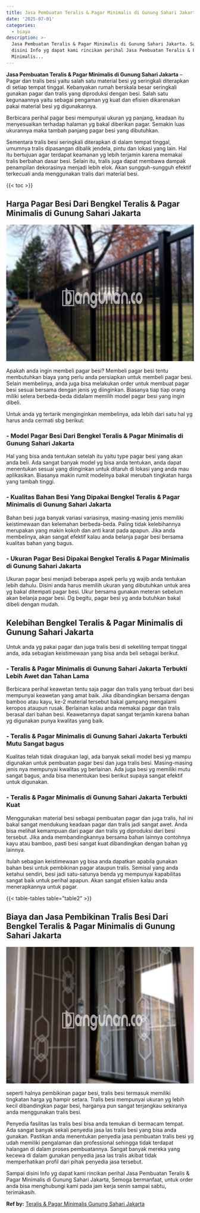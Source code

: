 ```yaml
---
title: Jasa Pembuatan Teralis & Pagar Minimalis di Gunung Sahari Jakarta
date: '2025-07-01'
categories:
  - biaya
description: >-
  Jasa Pembuatan Teralis & Pagar Minimalis di Gunung Sahari Jakarta. Sampai
  disini Info yg dapat kami rincikan perihal Jasa Pembuatan Teralis & Pagar
  Minimalis...
---
```


**Jasa Pembuatan Teralis & Pagar Minimalis di Gunung Sahari Jakarta** – Pagar dan tralis besi yaitu salah satu material besi yg seringkali diterapkan di setiap tempat tinggal. Kebanyakan rumah berskala besar seringkali gunakan pagar dan tralis yang diproduksi dengan besi. Salah satu kegunaannya yaitu sebagai pengaman yg kuat dan efisien dikarenakan pakai material besi yg digunakannya.

Berbicara perihal pagar besi mempunyai ukuran yg panjang, keadaan itu menyesuaikan terhadap halaman yg bakal diberikan pagar. Semakin luas ukurannya maka tambah panjang pagar besi yang dibutuhkan.

Sementara tralis besi seringkali diterapkan di dalam tempat tinggal, umumnya tralis dipasangan dibalik jendela, pintu dan lokasi yang lain. Hal itu bertujuan agar terdapat keamanan yg lebih terjamin karena memakai tralis berbahan dasar besi. Selain itu, tralis juga dapat membawa dampak penampilan dekorasinya menjadi lebih elok. Akan sungguh-sungguh efektif terkecuali anda menggunakan tralis dari material besi.

{{< toc >}}

## Harga Pagar Besi Dari Bengkel Teralis & Pagar Minimalis di Gunung Sahari Jakarta

![Jasa Pembuatan Teralis & Pagar Minimalis di Gunung Sahari Jakarta](/images/pagar-minimalis-murah-50.png)

Apakah anda ingin membeli pagar besi? Membeli pagar besi tentu membutuhkan biaya yang perlu anda persiapkan untuk membeli pagar besi. Selain membelinya, anda juga bisa melakukan order untuk membuat pagar besi sesuai bersama dengan jenis yg diinginkan. Biasanya tiap tiap orang miliki selera berbeda-beda didalam memilih model pagar besi yang ingin dibeli.

Untuk anda yg tertarik menginginkan membelinya, ada lebih dari satu hal yg harus anda cermati sbg berikut:
### \- Model Pagar Besi Dari Bengkel Teralis & Pagar Minimalis di Gunung Sahari Jakarta

Hal yang bisa anda tentukan setelah itu yaitu type pagar besi yang akan anda beli. Ada sangat banyak model yg bisa anda tentukan, anda dapat menentukan sesuai yang diinginkan untuk ditaruh di lokasi yang anda mau aplikasikan. Biasanya makin rumit modelnya bakal merubah tingkatan harga yang tambah tinggi.

### \- Kualitas Bahan Besi Yang Dipakai Bengkel Teralis & Pagar Minimalis di Gunung Sahari Jakarta

Bahan besi juga banyak variasi variasinya, masing-masing jenis memiliki keistimewaan dan kelemahan berbeda-beda. Paling tidak kelebihannya merupakan yang makin kokoh dan anti karat pada apapun. Jika anda membelinya, akan sangat efektif kalau anda belanja pagar besi bersama kualitas bahan yang bagus.

### \- Ukuran Pagar Besi Dipakai Bengkel Teralis & Pagar Minimalis di Gunung Sahari Jakarta

Ukuran pagar besi menjadi beberapa aspek perlu yg wajib anda tentukan lebih dahulu. Disini anda harus memilih ukuran yang dibutuhkan untuk area yg bakal ditempati pagar besi. Ukur bersama gunakan meteran sebelum akan belanja pagar besi. Dg begitu, pagar besi yg anda butuhkan bakal dibeli dengan mudah.

## Kelebihan Bengkel Teralis & Pagar Minimalis di Gunung Sahari Jakarta

Untuk anda yg pakai pagar dan juga tralis besi di sekeliling tempat tinggal anda, ada sebagian keistimewaan yang bisa anda beli sebagai berikut.

### \- Teralis & Pagar Minimalis di Gunung Sahari Jakarta Terbukti Lebih Awet dan Tahan Lama

Berbicara perihal keawetan tentu saja pagar dan tralis yang terbuat dari besi mempunyai keawetan yang amat baik. Jika dibandingkan bersama dengan bamboo atau kayu, ke-2 material tersebut bakal gampang mengalami keropos ataupun rusak. Berlainan kalau anda memakai pagar dan tralis berasal dari bahan besi. Keawetannya dapat sangat terjamin karena bahan yg digunakan punya kwalitas yang baik.

### \- Teralis & Pagar Minimalis di Gunung Sahari Jakarta Terbukti Mutu Sangat bagus

Kualitas telah tidak diragukan lagi, ada banyak sekali model besi yg mampu digunakan untuk pembuatan pagar besi dan juga tralis besi. Masing-masing jenis nya mempunyai kwalitas yg berlainan. Ada juga besi yg memiliki mutu sangat bagus, anda bisa menentukan besi berikut supaya sangat efektif untuk digunakan.

### \- Teralis & Pagar Minimalis di Gunung Sahari Jakarta Terbukti Kuat

Menggunakan material besi sebagai pembuatan pagar dan juga tralis, hal ini bakal sangat mendukung keadaan pagar dan tralis jadi sangat awet. Anda bisa melihat kemampuan dari pagar dan tralis yg diproduksi dari besi tersebut. Jika anda membandingkannya bersama bahan lainnya contohnya kayu atau bamboo, pasti besi sangat kuat dibandingkan dengan bahan yg lainnya.

Itulah sebagian keistimewaan yg bisa anda dapatkan apabila gunakan bahan besi untuk pembikinan pagar ataupun tralis. Semisal yang anda ketahui sendiri, besi jadi satu-satunya benda yg mempunyai kapabilitas sangat baik untuk perihal apapun. Akan sangat efisien kalau anda menerapkannya untuk pagar.

{{< table-tables table="table2" >}}

## Biaya dan Jasa Pembikinan Tralis Besi Dari Bengkel Teralis & Pagar Minimalis di Gunung Sahari Jakarta

![Jasa Pembuatan Teralis & Pagar Minimalis di Gunung Sahari Jakarta](/images/teralis-minimalis-murah-25.png)

seperti halnya pembikinan pagar besi, tralis besi termasuk memiliki tingkatan harga yg hampir setara. Tralis besi mempunyai ukuran yg lebih kecil dibandingkan pagar besi, harganya pun sangat terjangkau sekiranya anda menggunakan tralis besi.

Penyedia fasilitas las tralis besi bisa anda temukan di bermacam tempat. Ada sangat banyak sekali penyedia jasa las tralis besi yang bisa anda gunakan. Pastikan anda menentukan penyedia jasa pembuatan tralis besi yg udah memiliki pengalaman dan professional sehingga tidak terdapat halangan di dalam proses pembuatannya. Sangat banyak mereka yang kecewa di dalam gunakan penyedia jasa las tralis akibat tidak memperhatikan profil dari pihak penyedia jasa tersebut.

Sampai disini Info yg dapat kami rincikan perihal Jasa Pembuatan Teralis & Pagar Minimalis di Gunung Sahari Jakarta, Semoga bermanfaat, untuk order anda bisa menghubungi kami pada jam kerja senin sampai sabtu, terimakasih.

**Ref by:** [Teralis & Pagar Minimalis Gunung Sahari Jakarta](https://id.wikipedia.org/wiki/Teralis)
